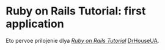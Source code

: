 # Ruby on Rails Tutorial: first application

Eto pervoe prilojenie dlya
[*Ruby on Rails Tutorial*](http://railstutorial.org/)
 [DrHouseUA](http://michaelhartl.com/).

